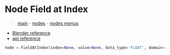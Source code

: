 # Node Field at Index

> [main](../structure.md) - [nodes](nodes.md) - [nodes menus](nodes_menus.md)

- [Blender reference](https://docs.blender.org/manual/en/latest/modeling/geometry_nodes/utilities/field_at_index.html)
 - [api reference]({node.blender_python_ref})

```python
node = FieldAtIndex(index=None, value=None, data_type='FLOAT', domain='POINT')```
